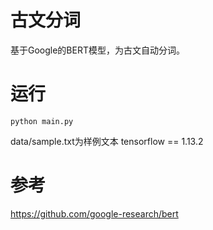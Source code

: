 # 古文分词
基于Google的BERT模型，为古文自动分词。
# 运行
```
python main.py 
```
data/sample.txt为样例文本
tensorflow == 1.13.2
# 参考
https://github.com/google-research/bert
